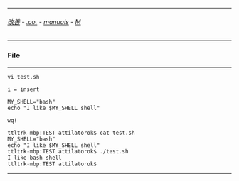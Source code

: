
---

###### [改善](https://github.com/ttltrk/0C/blob/master/README.MD) - [.co.](https://github.com/ttltrk/PRG/blob/master/CODING.MD) - [manuals](https://github.com/ttltrk/PRG/blob/master/MAN.MD) - [M](https://github.com/ttltrk/ELSE/blob/master/M/M.MD)

---

### File

---

```
vi test.sh

i = insert

MY_SHELL="bash"
echo "I like $MY_SHELL shell"

wq!
```

```
ttltrk-mbp:TEST attilatorok$ cat test.sh
MY_SHELL="bash"
echo "I like $MY_SHELL shell"
ttltrk-mbp:TEST attilatorok$ ./test.sh
I like bash shell
ttltrk-mbp:TEST attilatorok$ 
```

---
